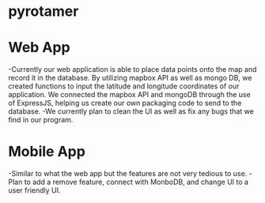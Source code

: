 # pyrotamer

# Web App
-Currently our web application is able to place data points onto the map and record it in the database. By utilizing mapbox API as well as mongo DB, we created functions to input the latitude and longitude coordinates of our application. We connected the mapbox API and mongoDB through the use of ExpressJS, helping us create our own packaging code to send to the database. -We currently plan to clean the UI as well as fix any bugs that we find in our program.


# Mobile App
-Similar to what the web app but the features are not very tedious to use.
-Plan to add a remove feature, connect with MonboDB, and change UI to a user friendly UI. 
